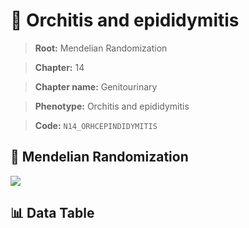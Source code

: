 # 🧪 Orchitis and epididymitis

> **Root:** Mendelian Randomization

> **Chapter:** 14  

> **Chapter name:** Genitourinary

> **Phenotype:** Orchitis and epididymitis  

> **Code:** `N14_ORHCEPINDIDYMITIS`

## 🧬 Mendelian Randomization  

<img src="/MR/Figures/Forward/N14_ORHCEPINDIDYMITIS.png"/>

## 📊 Data Table

<CsvTableMRF src="/public/MR/Data/Forward/N14_ORHCEPINDIDYMITIS.csv"/>
